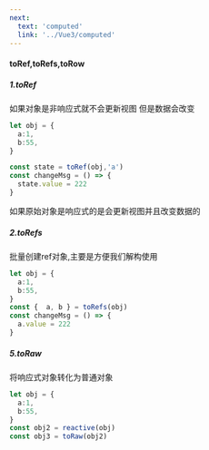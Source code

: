 ```yaml
---
next:
  text: 'computed'
  link: '../Vue3/computed'
---
```

#### toRef,toRefs,toRow

##### 1.toRef

如果对象是非响应式就不会更新视图 但是数据会改变

```ts
let obj = {
  a:1,
  b:55,
}

const state = toRef(obj,'a')
const changeMsg = () => {
  state.value = 222
}
```

如果原始对象是响应式的是会更新视图并且改变数据的

##### 2.toRefs

批量创建ref对象,主要是方便我们解构使用

```ts
let obj = {
  a:1,
  b:55,
}
const {  a, b } = toRefs(obj)
const changeMsg = () => {
  a.value = 222
}
```

##### 5.toRaw

将响应式对象转化为普通对象

```ts
let obj = {
  a:1,
  b:55,
}
const obj2 = reactive(obj)
const obj3 = toRaw(obj2)
```

